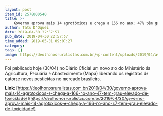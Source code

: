 ```yaml
---
layout: post
item_id: 2578000540
title: >-
    Governo aprova mais 14 agrotóxicos e chega a 166 no ano; 47% têm grau elevado de toxicidade
author: Tatu D'Oquei
date: 2019-04-30 22:57:57
pub_date: 2019-04-30 22:57:57
time_added: 2019-05-01 09:07:27
category: 
tags: []
image: https://deolhonosruralistas.com.br/wp-content/uploads/2019/04/aviao-mst-agrotoxico.jpg
---
```


Foi publicado hoje (30/04) no Diário Oficial um novo ato do Ministério da Agricultura, Pecuária e Abastecimento (Mapa) liberando os registros de catorze novos pesticidas no mercado brasileiro.

**Link:** [https://deolhonosruralistas.com.br/2019/04/30/governo-aprova-mais-14-agrotoxicos-e-chega-a-166-no-ano-47-tem-grau-elevado-de-toxicidade/](https://deolhonosruralistas.com.br/2019/04/30/governo-aprova-mais-14-agrotoxicos-e-chega-a-166-no-ano-47-tem-grau-elevado-de-toxicidade/)

